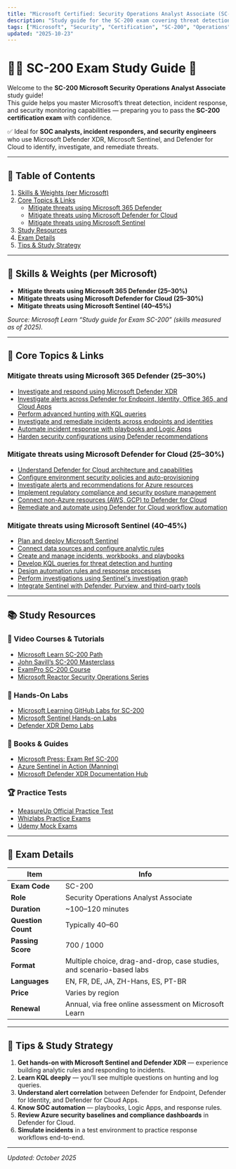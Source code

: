 ```yaml
---
title: "Microsoft Certified: Security Operations Analyst Associate (SC-200)"
description: "Study guide for the SC-200 exam covering threat detection, investigation, response, and automation across Microsoft Defender and Sentinel solutions."
tags: ["Microsoft", "Security", "Certification", "SC-200", "Operations", "Defender", "Sentinel"]
updated: "2025-10-23"
---
```


# 🕵️‍♂️ SC-200 Exam Study Guide 🚀

Welcome to the **SC-200 Microsoft Security Operations Analyst Associate** study guide!  
This guide helps you master Microsoft’s threat detection, incident response, and security monitoring capabilities — preparing you to pass the **SC-200 certification exam** with confidence.

✅ Ideal for **SOC analysts, incident responders, and security engineers** who use Microsoft Defender XDR, Microsoft Sentinel, and Defender for Cloud to identify, investigate, and remediate threats.

---

## 📌 Table of Contents
1. [Skills & Weights (per Microsoft)](#skills--weights-per-microsoft)
2. [Core Topics & Links](#core-topics--links)
   - [Mitigate threats using Microsoft 365 Defender](#mitigate-threats-using-microsoft-365-defender-25–30)
   - [Mitigate threats using Microsoft Defender for Cloud](#mitigate-threats-using-microsoft-defender-for-cloud-25–30)
   - [Mitigate threats using Microsoft Sentinel](#mitigate-threats-using-microsoft-sentinel-40–45)
3. [Study Resources](#study-resources)
4. [Exam Details](#exam-details)
5. [Tips & Study Strategy](#tips--study-strategy)

---

## 🧭 Skills & Weights (per Microsoft)

- **Mitigate threats using Microsoft 365 Defender (25–30%)**  
- **Mitigate threats using Microsoft Defender for Cloud (25–30%)**  
- **Mitigate threats using Microsoft Sentinel (40–45%)**

*Source: Microsoft Learn “Study guide for Exam SC-200” (skills measured as of 2025).*

---

## 🧩 Core Topics & Links

### Mitigate threats using Microsoft 365 Defender (25–30%)
- [Investigate and respond using Microsoft Defender XDR](https://learn.microsoft.com/en-us/defender-xdr/overview)  
- [Investigate alerts across Defender for Endpoint, Identity, Office 365, and Cloud Apps](https://learn.microsoft.com/en-us/microsoft-365/security/defender/microsoft-365-defender)  
- [Perform advanced hunting with KQL queries](https://learn.microsoft.com/en-us/defender-xdr/advanced-hunting-query-language)  
- [Investigate and remediate incidents across endpoints and identities](https://learn.microsoft.com/en-us/microsoft-365/security/defender/investigate-incidents)  
- [Automate incident response with playbooks and Logic Apps](https://learn.microsoft.com/en-us/azure/sentinel/tutorial-respond-threats-playbook)  
- [Harden security configurations using Defender recommendations](https://learn.microsoft.com/en-us/defender-xdr/threat-and-vulnerability-management-overview)  

### Mitigate threats using Microsoft Defender for Cloud (25–30%)
- [Understand Defender for Cloud architecture and capabilities](https://learn.microsoft.com/en-us/azure/defender-for-cloud/defender-for-cloud-introduction)  
- [Configure environment security policies and auto-provisioning](https://learn.microsoft.com/en-us/azure/defender-for-cloud/enable-data-collection)  
- [Investigate alerts and recommendations for Azure resources](https://learn.microsoft.com/en-us/azure/defender-for-cloud/alerts-overview)  
- [Implement regulatory compliance and security posture management](https://learn.microsoft.com/en-us/azure/defender-for-cloud/regulatory-compliance-dashboard)  
- [Connect non-Azure resources (AWS, GCP) to Defender for Cloud](https://learn.microsoft.com/en-us/azure/defender-for-cloud/connect-aws)  
- [Remediate and automate using Defender for Cloud workflow automation](https://learn.microsoft.com/en-us/azure/defender-for-cloud/workflow-automation)  

### Mitigate threats using Microsoft Sentinel (40–45%)
- [Plan and deploy Microsoft Sentinel](https://learn.microsoft.com/en-us/azure/sentinel/overview)  
- [Connect data sources and configure analytic rules](https://learn.microsoft.com/en-us/azure/sentinel/connect-data-sources)  
- [Create and manage incidents, workbooks, and playbooks](https://learn.microsoft.com/en-us/azure/sentinel/tutorial-detect-threats-custom)  
- [Develop KQL queries for threat detection and hunting](https://learn.microsoft.com/en-us/azure/azure-monitor/logs/get-started-queries)  
- [Design automation rules and response processes](https://learn.microsoft.com/en-us/azure/sentinel/tutorial-respond-threats-playbook)  
- [Perform investigations using Sentinel's investigation graph](https://learn.microsoft.com/en-us/azure/sentinel/investigate-incidents)  
- [Integrate Sentinel with Defender, Purview, and third-party tools](https://learn.microsoft.com/en-us/azure/sentinel/siem-soc-overview)  

---

## 📚 Study Resources

### 🎥 Video Courses & Tutorials
- [Microsoft Learn SC-200 Path](https://learn.microsoft.com/en-us/certifications/exams/sc-200/)
- [John Savill’s SC-200 Masterclass](https://www.youtube.com/watch?v=jF7BvTfzG8M)
- [ExamPro SC-200 Course](https://www.youtube.com/watch?v=Yw6RzkhwDUI)
- [Microsoft Reactor Security Operations Series](https://developer.microsoft.com/en-us/reactor/)

### 🧪 Hands-On Labs
- [Microsoft Learning GitHub Labs for SC-200](https://github.com/MicrosoftLearning/SC-200T00A-Microsoft-Security-Operations-Analyst)
- [Microsoft Sentinel Hands-on Labs](https://learn.microsoft.com/en-us/training/modules/investigate-incidents-with-sentinel/)
- [Defender XDR Demo Labs](https://learn.microsoft.com/en-us/training/modules/m365d-threat-investigation/)

### 📖 Books & Guides
- [Microsoft Press: Exam Ref SC-200](https://www.microsoftpressstore.com/store/exam-ref-sc-200-microsoft-security-operations-analyst-9780137509630)
- [Azure Sentinel in Action (Manning)](https://www.manning.com/books/azure-sentinel-in-action)
- [Microsoft Defender XDR Documentation Hub](https://learn.microsoft.com/en-us/defender-xdr/)

### 🏆 Practice Tests
- [MeasureUp Official Practice Test](https://www.measureup.com/microsoft-certified-security-operations-analyst-associate-sc-200.html)
- [Whizlabs Practice Exams](https://www.whizlabs.com/microsoft-security-operations-analyst-sc-200/)
- [Udemy Mock Exams](https://www.udemy.com/course/sc-200-microsoft-security-operations-analyst-practice-tests/)

---

## 🧾 Exam Details
| Item | Info |
|------|------|
| **Exam Code** | SC-200 |
| **Role** | Security Operations Analyst Associate |
| **Duration** | ~100–120 minutes |
| **Question Count** | Typically 40–60 |
| **Passing Score** | 700 / 1000 |
| **Format** | Multiple choice, drag-and-drop, case studies, and scenario-based labs |
| **Languages** | EN, FR, DE, JA, ZH-Hans, ES, PT-BR |
| **Price** | Varies by region |
| **Renewal** | Annual, via free online assessment on Microsoft Learn |

---

## 🎯 Tips & Study Strategy
1. **Get hands-on with Microsoft Sentinel and Defender XDR** — experience building analytic rules and responding to incidents.  
2. **Learn KQL deeply** — you’ll see multiple questions on hunting and log queries.  
3. **Understand alert correlation** between Defender for Endpoint, Defender for Identity, and Defender for Cloud Apps.  
4. **Know SOC automation** — playbooks, Logic Apps, and response rules.  
5. **Review Azure security baselines and compliance dashboards** in Defender for Cloud.  
6. **Simulate incidents** in a test environment to practice response workflows end-to-end.  

---

*Updated: October 2025*
